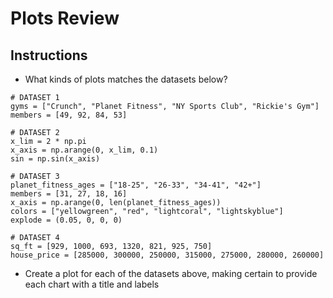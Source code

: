 # Plots Review

## Instructions

* What kinds of plots matches the datasets below?

```
# DATASET 1
gyms = ["Crunch", "Planet Fitness", "NY Sports Club", "Rickie's Gym"]
members = [49, 92, 84, 53]

# DATASET 2
x_lim = 2 * np.pi
x_axis = np.arange(0, x_lim, 0.1)
sin = np.sin(x_axis)

# DATASET 3
planet_fitness_ages = ["18-25", "26-33", "34-41", "42+"]
members = [31, 27, 18, 16]
x_axis = np.arange(0, len(planet_fitness_ages))
colors = ["yellowgreen", "red", "lightcoral", "lightskyblue"]
explode = (0.05, 0, 0, 0)

# DATASET 4
sq_ft = [929, 1000, 693, 1320, 821, 925, 750]
house_price = [285000, 300000, 250000, 315000, 275000, 280000, 260000]
```

* Create a plot for each of the datasets above, making certain to provide each chart with a title and labels
